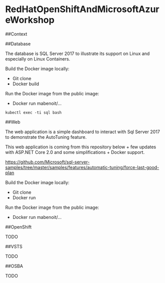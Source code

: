# RedHatOpenShiftAndMicrosoftAzureWorkshop

##Context

##Database

The database is SQL Server 2017 to illustrate its support on Linux and especially on Linux Containers.

Build the Docker image locally:
- Git clone
- Docker build

Run the Docker image from the public image:
- Docker run mabenoit/...

`kubectl exec -ti sql bash`

##Web

The web application is a simple dashboard to interact with Sql Server 2017 to demonstrate the AutoTuning feature.

This web application is coming from this repository below + few updates with ASP.NET Core 2.0 and some simplifications + Docker support.

https://github.com/Microsoft/sql-server-samples/tree/master/samples/features/automatic-tuning/force-last-good-plan

Build the Docker image locally:
- Git clone
- Docker run

Run the Docker image from the public image:
- Docker run mabenoit/...

##OpenShift

TODO

##VSTS

TODO

##OSBA

TODO
